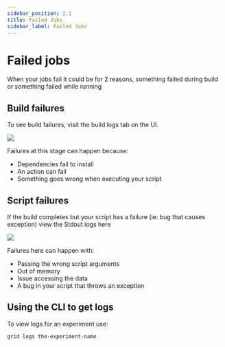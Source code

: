 ```yaml
---
sidebar_position: 2.1
title: Failed Jobs
sidebar_label: Failed Jobs
---
```


# Failed jobs

When your jobs fail it could be for 2 reasons, something failed during build or something failed while running

## Build failures

To see build failures, visit the build logs tab on the UI.

![](/images/runs/build_logs.gif)

Failures at this stage can happen because:

* Dependencies fail to install
* An action can fail
* Something goes wrong when executing your script

## Script failures

If the build completes but your script has a failure (ie: bug that causes exception) view the Stdout logs here

![](/images/runs/stdout_logs.gif)

Failures here can happen with:

* Passing the wrong script arguments
* Out of memory
* Issue accessing the data
* A bug in your script that throws an exception

## Using the CLI to get logs

To view logs for an experiment use:

```text
grid logs the-experiment-name
```
